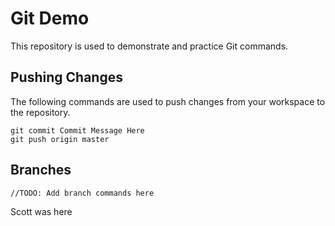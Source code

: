 # Git Demo

This repository is used to demonstrate and practice Git commands.

## Pushing Changes

The following commands are used to push changes from your workspace to the repository.

```
git commit Commit Message Here
git push origin master
```

## Branches

```
//TODO: Add branch commands here
```

Scott was here
